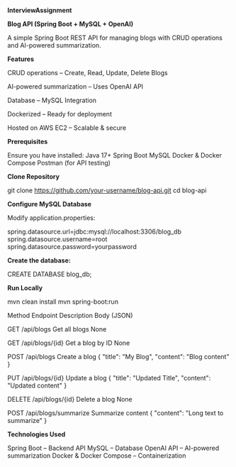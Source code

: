 **InterviewAssignment**


****Blog API (Spring Boot + MySQL + OpenAI)****



A simple Spring Boot REST API for managing blogs with CRUD operations and AI-powered summarization.



**Features**


CRUD operations – Create, Read, Update, Delete Blogs

AI-powered summarization – Uses OpenAI API

Database – MySQL Integration

Dockerized – Ready for deployment

Hosted on AWS EC2 – Scalable & secure


**Prerequisites**

Ensure you have installed:
Java 17+
Spring Boot
MySQL
Docker & Docker Compose
Postman (for API testing)


**Clone Repository**

git clone https://github.com/your-username/blog-api.git
cd blog-api




**Configure MySQL Database**

Modify application.properties:

spring.datasource.url=jdbc:mysql://localhost:3306/blog_db
spring.datasource.username=root
spring.datasource.password=yourpassword



**Create the database:**

CREATE DATABASE blog_db;



**Run Locally**

mvn clean install
mvn spring-boot:run




Method       Endpoint	               Description	           Body (JSON)

GET	       /api/blogs      	       Get all blogs	        None

GET	       /api/blogs/{id}	       Get a blog by ID	      None

POST	     /api/blogs         	   Create a blog	       { "title": "My Blog", "content": "Blog content" }

PUT	       /api/blogs/{id}	       Update a blog	       { "title": "Updated Title", "content": "Updated content" }

DELETE	   /api/blogs/{id}	       Delete a blog	        None

POST	     /api/blogs/summarize	   Summarize content	   { "content": "Long text to summarize" }



**Technologies Used**


Spring Boot – Backend API
MySQL – Database
OpenAI API – AI-powered summarization
Docker & Docker Compose – Containerization
